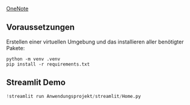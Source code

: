[OneNote](https://studthowlde-my.sharepoint.com/:o:/g/personal/philipp_kuehne_stud_th-owl_de/EhrIo08CtLNBrEe_FqsODOUBJoaLbdrlAOP85tF1ox-lmA?e=ziZ3Ll)

## Voraussetzungen

Erstellen einer virtuellen Umgebung und das installieren aller
benötigter Pakete:

    python -m venv .venv
    pip install -r requirements.txt

## Streamlit Demo

``` python
!streamlit run Anwendungsprojekt/streamlit/Home.py
```

